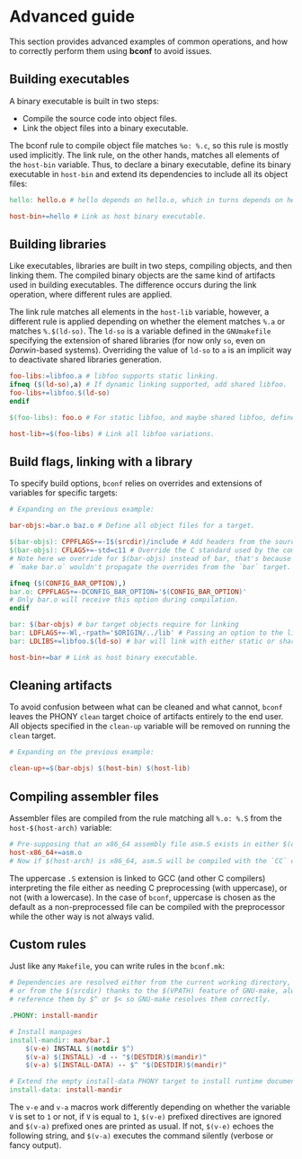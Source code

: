 # Advanced guide

This section provides advanced examples of common operations,
and how to correctly perform them using **bconf** to avoid issues.

## Building executables

A binary executable is built in two steps:
- Compile the source code into object files.
- Link the object files into a binary executable.

The bconf rule to compile object file matches `%o: %.c`, so this rule is mostly used implicitly.
The link rule, on the other hands, matches all elements of the `host-bin` variable.
Thus, to declare a binary executable, define its binary executable in `host-bin`
and extend its dependencies to include all its object files:
```Makefile
hello: hello.o # hello depends on hello.o, which in turns depends on hello.c.

host-bin+=hello # Link as host binary executable.
```

## Building libraries

Like executables, libraries are built in two steps, compiling objects, and then linking them.
The compiled binary objects are the same kind of artifacts used in building executables.
The difference occurs during the link operation, where different rules are applied.

The link rule matches all elements in the `host-lib` variable, however, a different
rule is applied depending on whether the element matches `%.a` or matches `%.$(ld-so)`.
The `ld-so` is a variable defined in the `GNUmakefile` specifying the extension of shared
libraries (for now only `so`, even on *Darwin*-based systems). Overriding the value of
`ld-so` to `a` is an implicit way to deactivate shared libraries generation.

```Makefile
foo-libs:=libfoo.a # libfoo supports static linking.
ifneq ($(ld-so),a) # If dynamic linking supported, add shared libfoo.
foo-libs+=libfoo.$(ld-so)
endif

$(foo-libs): foo.o # For static libfoo, and maybe shared libfoo, define dependencies.

host-lib+=$(foo-libs) # Link all libfoo variations.
```

## Build flags, linking with a library

To specify build options, `bconf` relies on overrides
and extensions of variables for specific targets:
```Makefile
# Expanding on the previous example:

bar-objs:=bar.o baz.o # Define all object files for a target.

$(bar-objs): CPPFLAGS+=-I$(srcdir)/include # Add headers from the source directory.
$(bar-objs): CFLAGS+=-std=c11 # Override the C standard used by the compiler when building
# Note here we override for $(bar-objs) instead of bar, that's because
# `make bar.o` wouldn't propagate the overrides from the `bar` target.

ifneq ($(CONFIG_BAR_OPTION),)
bar.o: CPPFLAGS+=-DCONFIG_BAR_OPTION='$(CONFIG_BAR_OPTION)'
# Only bar.o will receive this option during compilation.
endif

bar: $(bar-objs) # bar target objects require for linking
bar: LDFLAGS+=-Wl,-rpath='$ORIGIN/../lib' # Passing an option to the linker through the compiler driver.
bar: LDLIBS+=libfoo.$(ld-so) # bar will link with either static or shared libfoo.

host-bin+=bar # Link as host binary executable.
```

## Cleaning artifacts

To avoid confusion between what can be cleaned and what cannot, `bconf` leaves
the PHONY `clean` target choice of artifacts entirely to the end user. All objects
specified in the `clean-up` variable will be removed on running the `clean` target.
```Makefile
# Expanding on the previous example:

clean-up+=$(bar-objs) $(host-bin) $(host-lib)
```

## Compiling assembler files

Assembler files are compiled from the rule matching
all `%.o: %.S` from the `host-$(host-arch)` variable:
```Makefile
# Pre-supposing that an x86_64 assembly file asm.S exists in either $(objdir) or $(srcdir):
host-x86_64+=asm.o
# Now if $(host-arch) is x86_64, asm.S will be compiled with the `CC` compiler driver.
```
The uppercase `.S` extension is linked to GCC (and other C compilers) interpreting
the file either as needing C preprocessing (with uppercase), or not (with a lowercase).
In the case of `bconf`, uppercase is chosen as the default as a non-preprocessed file
can be compiled with the preprocessor while the other way is not always valid.

## Custom rules

Just like any `Makefile`, you can write rules in the `bconf.mk`:
```Makefile
# Dependencies are resolved either from the current working directory,
# or from the $(srcdir) thanks to the $(VPATH) feature of GNU-make, always
# reference them by $^ or $< so GNU-make resolves them correctly.

.PHONY: install-mandir

# Install manpages
install-mandir: man/bar.1
	$(v-e) INSTALL $(notdir $^)
	$(v-a) $(INSTALL) -d -- "$(DESTDIR)$(mandir)"
	$(v-a) $(INSTALL-DATA) -- $^ "$(DESTDIR)$(mandir)"

# Extend the empty install-data PHONY target to install runtime documentation.
install-data: install-mandir
```
The `v-e` and `v-a` macros work differently depending on whether
the variable `V` is set to `1` or not, if `V` is equal to `1`,
`$(v-e)` prefixed directives are ignored and `$(v-a)` prefixed ones
are printed as usual. If not, `$(v-e)` echoes the following string,
and `$(v-a)` executes the command silently (verbose or fancy output).
